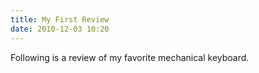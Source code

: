 ```yaml
---
title: My First Review
date: 2010-12-03 10:20
---
```


Following is a review of my favorite mechanical keyboard.
